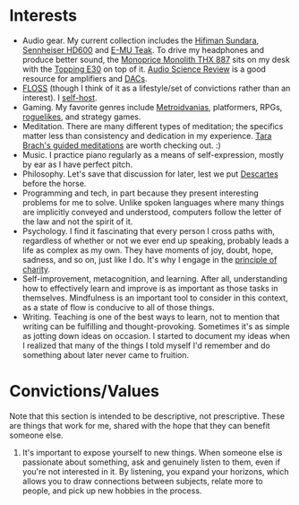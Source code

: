 # Interests

- Audio gear. My current collection includes the [Hifiman
  Sundara](https://hifiman.com/products/detail/286), [Sennheiser
  HD600](https://sennheiser.com/best-audio-headphones-high-end-stereo-hifi-hd-600)
  and [E-MU
  Teak](https://sg.creative.com/p/headphones-headsets/e-mu-teak). To
  drive my headphones and produce better sound, the [Monoprice Monolith
  THX
  887](https://www.audiosciencereview.com/forum/index.php?threads/monoprice-monolith-thx-887-balance-headphone-amp-new-champ.8942/)
  sits on my desk
  with the [Topping
  E30](https://www.audiosciencereview.com/forum/index.php?threads/topping-e30-dac-review.12119/)
  on top of it. [Audio Science
  Review](https://www.audiosciencereview.com/) is a good resource for
  amplifiers and
  [DACs](https://en.wikipedia.org/wiki/Digital-to-analog_converter "Digital-to-analog converters").
- [FLOSS](https://en.wikipedia.org/wiki/Free_and_open_source_software "Free/Libre and Open Source Software")
  (though I think of it as a lifestyle/set of convictions rather than an
  interest). I [self-host](https://en.wikipedia.org/wiki/Self-hosting_(web_services)).
- Gaming. My favorite genres include
  [Metroidvanias](https://en.wikipedia.org/wiki/Metroidvania),
  platformers, RPGs,
  [roguelikes](https://en.wikipedia.org/wiki/Roguelike), and strategy
  games.
- Meditation. There are many different types of meditation; the
  specifics matter less than consistency and dedication in my
  experience. [Tara Brach's guided
  meditations](https://www.tarabrach.com/guided-meditations) are worth
  checking out. :)
- Music. I practice piano regularly as a means of self-expression,
  mostly by ear as I have perfect pitch.
- Philosophy. Let's save that discussion for later, lest we put
  [Descartes](https://en.wikipedia.org/wiki/Descartes) before the horse.
- Programming and tech, in part because they present interesting
  problems for me to solve. Unlike spoken languages where many things
  are implicitly conveyed and understood, computers follow the letter of
  the law and not the spirit of it.
- Psychology. I find it fascinating that every person I cross paths
  with, regardless of whether or not we ever end up speaking, probably
  leads a life as complex as my own. They have moments of joy, doubt,
  hope, sadness, and so on, just like I do. It's why I engage in the
  [principle of
  charity](https://en.wikipedia.org/wiki/Principle_of_charity).
- Self-improvement, metacognition, and learning. After all,
  understanding how to effectively learn and improve is as important as
  those tasks in themselves. Mindfulness is an important tool to
  consider in this context, as a state of flow is conducive to all of
  those things.
- Writing. Teaching is one of the best ways to learn, not to mention
  that writing can be fulfilling and thought-provoking. Sometimes it's
  as simple as jotting down ideas on occasion. I started to
  document my ideas when I realized that many of the things I told
  myself I'd remember and do something about later never came to
  fruition.

# Convictions/Values

Note that this section is intended to be descriptive, not
prescriptive. These are things that work for me, shared with the hope
that they can benefit someone else.

1. It's important to expose yourself to new things. When someone else is
   passionate about something, ask and genuinely listen to them, even if
   you're not interested in it. By listening, you expand your horizons,
   which allows you to draw connections between subjects, relate more to
   people, and pick up new hobbies in the process.
